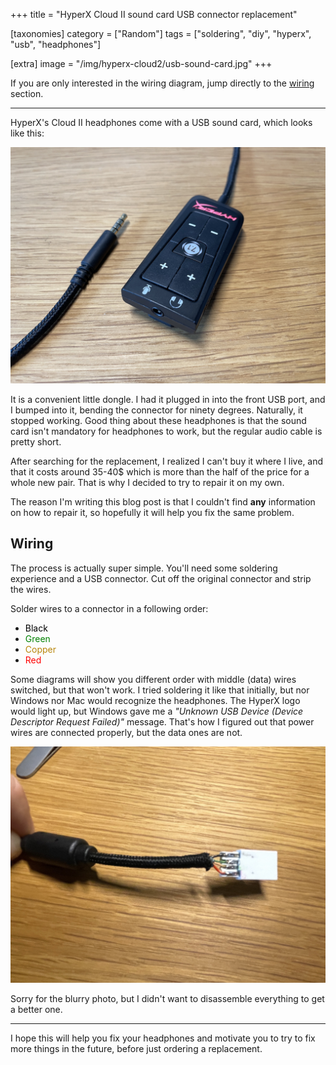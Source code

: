 +++
title = "HyperX Cloud II sound card USB connector replacement"

[taxonomies]
category = ["Random"]
tags = ["soldering", "diy", "hyperx", "usb", "headphones"]

[extra]
image = "/img/hyperx-cloud2/usb-sound-card.jpg"
+++

If you are only interested in the wiring diagram, jump directly to the [wiring](#wiring) section.

----

HyperX's Cloud II headphones come with a USB sound card, which looks like this:

![USB sound card that comes with Cloud II headphones](/img/hyperx-cloud2/usb-sound-card.jpg)

It is a convenient little dongle. I had it plugged in into the front USB port, and I bumped into it, bending the connector for ninety degrees. Naturally, it stopped working. Good thing about these headphones is that the sound card isn't mandatory for headphones to work, but the regular audio cable is pretty short.

After searching for the replacement, I realized I can't buy it where I live, and that it costs around 35-40$ which is more than the half of the price for a whole new pair. That is why I decided to try to repair it on my own.

The reason I'm writing this blog post is that I couldn't find **any** information on how to repair it, so hopefully it will help you fix the same problem.

<!-- more -->

## Wiring

The process is actually super simple. You'll need some soldering experience and a USB connector. Cut off the original connector and strip the wires.

Solder wires to a connector in a following order:

* <span style="color: black">Black</span>
* <span style="color: green">Green</span>
* <span style="color: darkgoldenrod">Copper</span>
* <span style="color: red">Red</span>

Some diagrams will show you different order with middle (data) wires switched, but that won't work. I tried soldering it like that initially, but nor Windows nor Mac would recognize the headphones. The HyperX logo would light up, but Windows gave me a *"Unknown USB Device (Device Descriptor Request Failed)"* message. That's how I figured out that power wires are connected properly, but the data ones are not.

![USB connector with wires soldered in the correct order](/img/hyperx-cloud2/wires.jpg)

Sorry for the blurry photo, but I didn't want to disassemble everything to get a better one.

----

I hope this will help you fix your headphones and motivate you to try to fix more things in the future, before just ordering a replacement.
